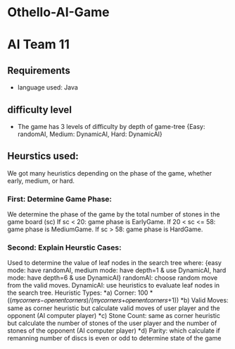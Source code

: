 # Othello-AI-Game
# AI Team 11

## Requirements
* language used: Java
## difficulty level
* The game has 3 levels of difficulty by depth of game-tree {Easy: randomAI, Medium: DynamicAI, Hard: DynamicAI}

## Heurstics used:
We got many heuristics depending on the phase of the game, whether early, medium, or hard.

### First: Determine Game Phase:
We determine the phase of the game by the total number of stones in the game board (sc)
If sc < 20: game phase is EarlyGame.
If 20 < sc <= 58: game phase is MediumGame.
If sc > 58: game phase is HardGame.
### Second: Explain Heurstic Cases:
Used to determine the value of leaf nodes in the search tree where:
{easy mode: have randomAI, medium mode: have depth=1 & use DynamicAI, hard mode: have depth=6 
& use DynamicAI}
randomAI: choose random move from the valid moves.
DynamicAI: use heuristics to evaluate leaf nodes in the search tree.
Heuristic Types:
*a) Corner: 100 * ((𝑚𝑦𝑐𝑜𝑟𝑛𝑒𝑟𝑠−𝑜𝑝𝑒𝑛𝑒𝑛𝑡𝑐𝑜𝑟𝑛𝑒𝑟𝑠)/(𝑚𝑦𝑐𝑜𝑟𝑛𝑒𝑟𝑠+𝑜𝑝𝑒𝑛𝑒𝑛𝑡𝑐𝑜𝑟𝑛𝑒𝑟𝑠+1))
*b) Valid Moves: same as corner heuristic but calculate valid moves of user player and the opponent
(AI computer player)
*c) Stone Count: same as corner heuristic but calculate the number of stones of the user player and 
the number of stones of the opponent (AI computer player)
*d) Parity: which calculate if remanning number of discs is even or odd to determine state of the 
game
